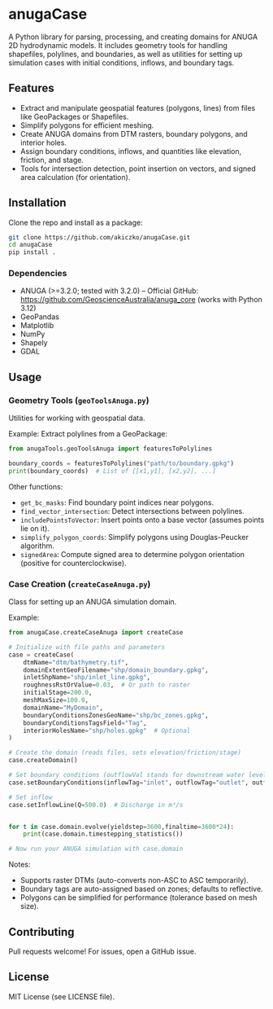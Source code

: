 # anugaCase

A Python library for parsing, processing, and creating domains for ANUGA 2D hydrodynamic models. It includes geometry tools for handling shapefiles, polylines, and boundaries, as well as utilities for setting up simulation cases with initial conditions, inflows, and boundary tags.

## Features
- Extract and manipulate geospatial features (polygons, lines) from files like GeoPackages or Shapefiles.
- Simplify polygons for efficient meshing.
- Create ANUGA domains from DTM rasters, boundary polygons, and interior holes.
- Assign boundary conditions, inflows, and quantities like elevation, friction, and stage.
- Tools for intersection detection, point insertion on vectors, and signed area calculation (for orientation).

## Installation
Clone the repo and install as a package:

```bash
git clone https://github.com/akiczko/anugaCase.git
cd anugaCase
pip install .
```

### Dependencies
- ANUGA (>=3.2.0; tested with 3.2.0) – Official GitHub: https://github.com/GeoscienceAustralia/anuga_core (works with Python 3.12)
- GeoPandas
- Matplotlib
- NumPy
- Shapely
- GDAL


## Usage
### Geometry Tools (`geoToolsAnuga.py`)
Utilities for working with geospatial data.

Example: Extract polylines from a GeoPackage:
```python
from anugaTools.geoToolsAnuga import featuresToPolylines

boundary_coords = featuresToPolylines("path/to/boundary.gpkg")
print(boundary_coords)  # List of [[x1,y1], [x2,y2], ...]
```

Other functions:
- `get_bc_masks`: Find boundary point indices near polygons.
- `find_vector_intersection`: Detect intersections between polylines.
- `includePointsToVector`: Insert points onto a base vector (assumes points lie on it).
- `simplify_polygon_coords`: Simplify polygons using Douglas-Peucker algorithm.
- `signedArea`: Compute signed area to determine polygon orientation (positive for counterclockwise).

### Case Creation (`createCaseAnuga.py`)
Class for setting up an ANUGA simulation domain.

Example:
```python
from anugaCase.createCaseAnuga import createCase

# Initialize with file paths and parameters
case = createCase(
    dtmName="dtm/bathymetry.tif",
    domainExtentGeoFilename="shp/domain_boundary.gpkg",
    inletShpName="shp/inlet_line.gpkg",
    roughnessRstOrValue=0.03,  # Or path to raster
    initialStage=200.0,
    meshMaxSize=100.0,
    domainName="MyDomain",
    boundaryConditionsZonesGeoName="shp/bc_zones.gpkg",
    boundaryConditionsTagsField="Tag",
    interiorHolesName="shp/holes.gpkg"  # Optional
)

# Create the domain (reads files, sets elevation/friction/stage)
case.createDomain()

# Set boundary conditions (outflowVal stands for downstream water level)
case.setBoundaryConditions(inflowTag="inlet", outflowTag="outlet", outflowVal=150.0)

# Set inflow
case.setInflowLine(Q=500.0)  # Discharge in m³/s


for t in case.domain.evolve(yieldstep=3600,finaltime=3600*24):
    print(case.domain.timestepping_statistics())

# Now run your ANUGA simulation with case.domain
```

Notes:
- Supports raster DTMs (auto-converts non-ASC to ASC temporarily).
- Boundary tags are auto-assigned based on zones; defaults to reflective.
- Polygons can be simplified for performance (tolerance based on mesh size).

## Contributing
Pull requests welcome! For issues, open a GitHub issue.

## License
MIT License (see LICENSE file).




